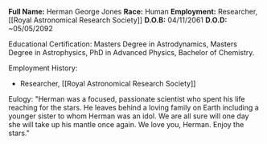 **Full Name:** Herman George Jones
**Race:** Human
**Employment:** Researcher, [[Royal Astronomical Research Society]]
**D.O.B:** 04/11/2061
**D.O.D:** ~05/05/2092

Educational Certification: Masters Degree in Astrodynamics, Masters Degree in Astrophysics, PhD in Advanced Physics, Bachelor of Chemistry.

Employment History:
- Researcher, [[Royal Astronomical Research Society]] 

Eulogy:
"Herman was a focused, passionate scientist who spent his life reaching for the stars. He leaves behind a loving family on Earth including a younger sister to whom Herman was an idol. We are all sure will one day she will take up his mantle once again. We love you, Herman. Enjoy the stars."


